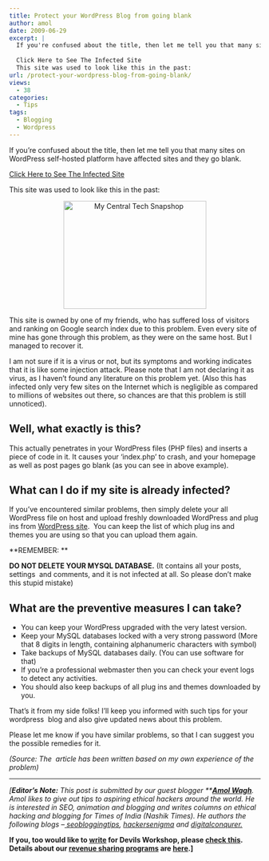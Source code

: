 ```yaml
---
title: Protect your WordPress Blog from going blank
author: amol
date: 2009-06-29
excerpt: |
  If you're confused about the title, then let me tell you that many sites on Wordpress self-hosted platform have affected sites and they go blank.
  
  Click Here to See The Infected Site
  This site was used to look like this in the past:
url: /protect-your-wordpress-blog-from-going-blank/
views:
  - 38
categories:
  - Tips
tags:
  - Blogging
  - Wordpress
---
```

If you&#8217;re confused about the title, then let me tell you that many sites on WordPress self-hosted platform have affected sites and they go blank.

<a href="http://www.mycentraltech.com" onclick="_gaq.push(['_trackEvent', 'outbound-article', 'http://www.mycentraltech.com', 'Click Here to See The Infected Site']);" title="My Central Tech"  target="_self">Click Here to See The Infected Site</a>

This site was used to look like this in the past:

<p style="text-align: center">
  <img class="size-full wp-image-11494 aligncenter" src="http://cdn.devilsworkshop.org/files/2009/06/4442840.jpg" alt="My Central Tech Snapshop" width="286" height="216" />
</p>

This site is owned by one of my friends, who has suffered loss of visitors and ranking on Google search index due to this problem. Even every site of mine has gone through this problem, as they were on the same host. But I managed to recover it.

I am not sure if it is a virus or not, but its symptoms and working indicates that it is like some injection attack. Please note that I am not declaring it as virus, as I haven&#8217;t found any literature on this problem yet. (Also this has infected only very few sites on the Internet which is negligible as compared to millions of websites out there, so chances are that this problem is still unnoticed).

## Well, what exactly is this?

This actually penetrates in your WordPress files (PHP files) and inserts a piece of code in it. It causes your &#8216;index.php&#8217; to crash, and your homepage as well as post pages go blank (as you can see in above example).

## What can I do if my site is already infected?

If you&#8217;ve encountered similar problems, then simply delete your all WordPress file on host and upload freshly downloaded WordPress and plug ins from <a href="http://www.wordpress.org" onclick="_gaq.push(['_trackEvent', 'outbound-article', 'http://www.wordpress.org', 'WordPress site']);" title="Wordpress"  target="_self">WordPress site</a>.  You can keep the list of which plug ins and themes you are using so that you can upload them again.

**REMEMBER: **

**DO NOT DELETE YOUR MYSQL DATABASE.** (It contains all your posts, settings  and comments, and it is not infected at all. So please don&#8217;t make this stupid mistake)

## What are the preventive measures I can take?

  * You can keep your WordPress upgraded with the very latest version.
  * Keep your MySQL databases locked with a very strong password (More that 8 digits in length, containing alphanumeric characters with symbol)
  * Take backups of MySQL databases daily. (You can use software for that)
  * If you&#8217;re a professional webmaster then you can check your event logs to detect any activities.
  * You should also keep backups of all plug ins and themes downloaded by you.

That&#8217;s it from my side folks! I&#8217;ll keep you informed with such tips for your wordpress  blog and also give updated news about this problem.

Please let me know if you have similar problems, so that I can suggest you the possible remedies for it.

*(Source: The  article has been written based on my own experience of the problem)*

* * *

*[**Editor&#8217;s Note:** This post is submitted by our guest blogger **<a href="http://www.google.com/profiles/amolwagh333" onclick="_gaq.push(['_trackEvent', 'outbound-article', 'http://www.google.com/profiles/amolwagh333', 'Amol Wagh']);" ><strong>Amol Wagh</strong></a>. Amol likes to give out tips to aspiring ethical hackers around the world. He is interested in SEO, animation and blogging and writes columns on ethical hacking and blogging for Times of India (Nashik Times). He authors the following blogs &#8211;<a href="http://www.seobloggingtips.com" onclick="_gaq.push(['_trackEvent', 'outbound-article', 'http://www.seobloggingtips.com', ' seobloggingtips']);" > seobloggingtips</a>, <a href="http://www.hackersenigma.com" onclick="_gaq.push(['_trackEvent', 'outbound-article', 'http://www.hackersenigma.com', 'hackersenigma']);" >hackersenigma</a> and <a href="http://www.digitalconqurer.com" onclick="_gaq.push(['_trackEvent', 'outbound-article', 'http://www.digitalconqurer.com', 'digitalconqurer.']);" >digitalconqurer.</a>*</p> 

**If you, too would like to [write][1] for Devils Workshop, please [check this][1]. Details about our [revenue sharing programs][1] are [here][1].]**

 [1]: http://devilsworkshop.org/join-dw/
